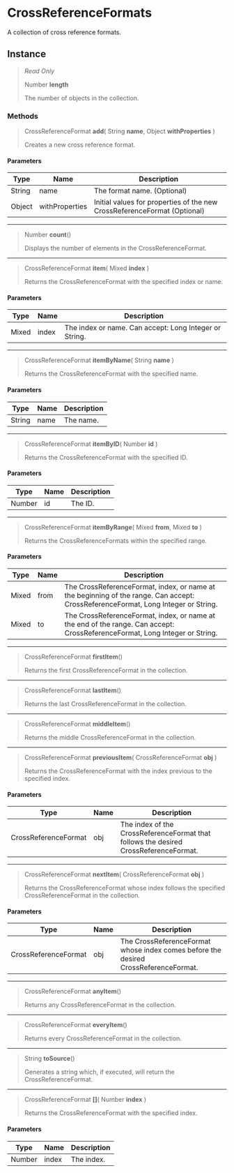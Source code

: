 # CrossReferenceFormats
A collection of cross reference formats.

## Instance
> *Read Only* 
> 
> Number **length** 
>
> The number of objects in the collection.

### Methods
> CrossReferenceFormat **add**( String **name**, Object **withProperties** )
> 
> Creates a new cross reference format.
#### Parameters
| Type | Name | Description |
|---|---|---|
| String | name | The format name. (Optional) |
| Object | withProperties | Initial values for properties of the new CrossReferenceFormat (Optional) |

*** 
> Number **count**()
> 
> Displays the number of elements in the CrossReferenceFormat.
*** 
> CrossReferenceFormat **item**( Mixed **index** )
> 
> Returns the CrossReferenceFormat with the specified index or name.
#### Parameters
| Type | Name | Description |
|---|---|---|
| Mixed | index | The index or name. Can accept: Long Integer or String. |

*** 
> CrossReferenceFormat **itemByName**( String **name** )
> 
> Returns the CrossReferenceFormat with the specified name.
#### Parameters
| Type | Name | Description |
|---|---|---|
| String | name | The name. |

*** 
> CrossReferenceFormat **itemByID**( Number **id** )
> 
> Returns the CrossReferenceFormat with the specified ID.
#### Parameters
| Type | Name | Description |
|---|---|---|
| Number | id | The ID. |

*** 
> CrossReferenceFormat **itemByRange**( Mixed **from**, Mixed **to** )
> 
> Returns the CrossReferenceFormats within the specified range.
#### Parameters
| Type | Name | Description |
|---|---|---|
| Mixed | from | The CrossReferenceFormat, index, or name at the beginning of the range. Can accept: CrossReferenceFormat, Long Integer or String. |
| Mixed | to | The CrossReferenceFormat, index, or name at the end of the range. Can accept: CrossReferenceFormat, Long Integer or String. |

*** 
> CrossReferenceFormat **firstItem**()
> 
> Returns the first CrossReferenceFormat in the collection.
*** 
> CrossReferenceFormat **lastItem**()
> 
> Returns the last CrossReferenceFormat in the collection.
*** 
> CrossReferenceFormat **middleItem**()
> 
> Returns the middle CrossReferenceFormat in the collection.
*** 
> CrossReferenceFormat **previousItem**( CrossReferenceFormat **obj** )
> 
> Returns the CrossReferenceFormat with the index previous to the specified index.
#### Parameters
| Type | Name | Description |
|---|---|---|
| CrossReferenceFormat | obj | The index of the CrossReferenceFormat that follows the desired CrossReferenceFormat. |

*** 
> CrossReferenceFormat **nextItem**( CrossReferenceFormat **obj** )
> 
> Returns the CrossReferenceFormat whose index follows the specified CrossReferenceFormat in the collection.
#### Parameters
| Type | Name | Description |
|---|---|---|
| CrossReferenceFormat | obj | The CrossReferenceFormat whose index comes before the desired CrossReferenceFormat. |

*** 
> CrossReferenceFormat **anyItem**()
> 
> Returns any CrossReferenceFormat in the collection.
*** 
> CrossReferenceFormat **everyItem**()
> 
> Returns every CrossReferenceFormat in the collection.
*** 
> String **toSource**()
> 
> Generates a string which, if executed, will return the CrossReferenceFormat.
*** 
> CrossReferenceFormat **[]**( Number **index** )
> 
> Returns the CrossReferenceFormat with the specified index.
#### Parameters
| Type | Name | Description |
|---|---|---|
| Number | index | The index. |


